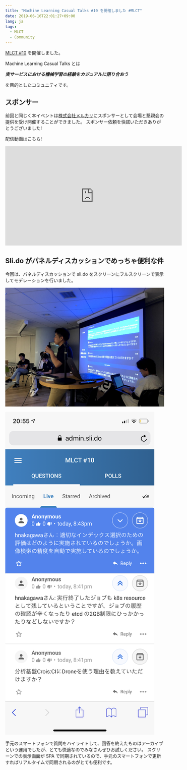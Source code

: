 ```yaml
---
title: "Machine Learning Casual Talks #10 を開催しました #MLCT"
date: 2019-06-16T22:01:27+09:00
lang: ja
tags:
  - MLCT
  - Community
---
```


[MLCT #10](https://mlct.connpass.com/event/125316/) を開催しました。

Machine Learning Casual Talks とは

**_実サービスにおける機械学習の経験をカジュアルに語り合おう_**

を目的としたコミュニティです。

## スポンサー

前回と同じく本イベントは[株式会社メルカリ](https://about.mercari.com/)にスポンサーとして会場と懇親会の提供を受け開催することができました。
スポンサー依頼を快諾いただきありがとうございました!

配信動画はこちら!

<iframe width="560" height="315" src="https://www.youtube.com/embed/DarRgossyAk" frameborder="0" allow="accelerometer; autoplay; encrypted-media; gyroscope; picture-in-picture" allowfullscreen></iframe>

## Sli.do がパネルディスカッションでめっちゃ便利な件

今回は、パネルディスカッションで sli.do をスクリーンにフルスクリーンで表示してモデレーションを行いました。

![sli.do](/posts/2019-06-16_mlct10/mlct10_discuss.jpg)

![sli.do smartphone](/posts/2019-06-16_mlct10/mlct10_slido.png)

手元のスマートフォンで質問をハイライトして、回答を終えたものはアーカイブという運用でしたが、とても快適なのでみなさんぜひお試しください。
スクリーンでの表示画面が SPA で同期されているので、手元のスマートフォンで更新すればリアルタイムで同期されるのがとても便利です。
